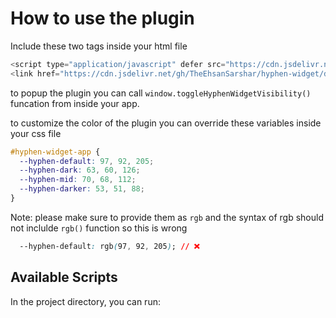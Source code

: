 # How to use the plugin

Include these two tags inside your html file

```js
<script type="application/javascript" defer src="https://cdn.jsdelivr.net/gh/TheEhsanSarshar/hyphen-widget/doc/hyphen-widget.js"/>
<link href="https://cdn.jsdelivr.net/gh/TheEhsanSarshar/hyphen-widget/doc/main.css" rel="stylesheet" />
```

to popup the plugin you can call `window.toggleHyphenWidgetVisibility()` funcation from inside your app.

to customize the color of the plugin
you can override these variables inside your css file
```css
#hyphen-widget-app {
  --hyphen-default: 97, 92, 205;
  --hyphen-dark: 63, 60, 126;
  --hyphen-mid: 70, 68, 112;
  --hyphen-darker: 53, 51, 88;
}
```
Note: please make sure to provide them as `rgb` and the syntax of rgb should not inclulde `rgb()` function
so this is wrong
```css
  --hyphen-default: rgb(97, 92, 205); // ❌
```


## Available Scripts

In the project directory, you can run:
